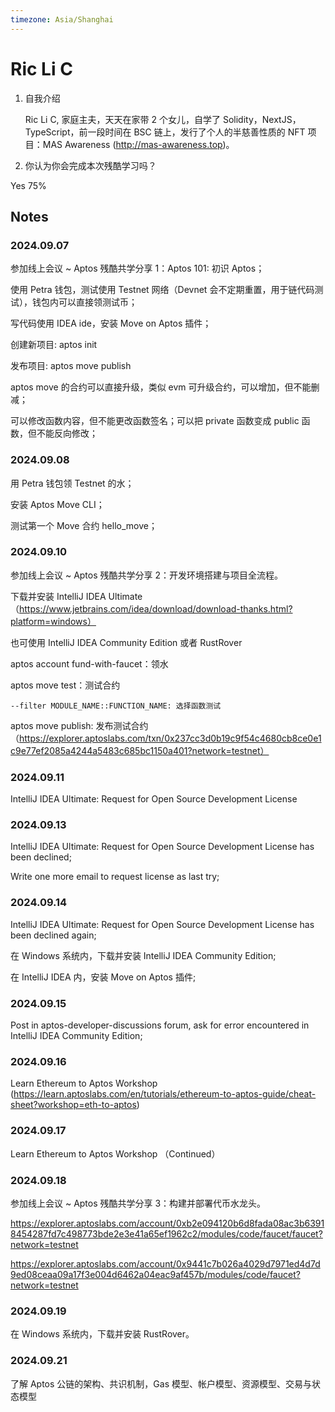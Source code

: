 ```yaml
---
timezone: Asia/Shanghai
---
```


# Ric Li C

1. 自我介绍

    Ric Li C, 家庭主夫，天天在家带 2 个女儿，自学了 Solidity，NextJS，TypeScript，前一段时间在 BSC 链上，发行了个人的半慈善性质的 NFT 项目：MAS Awareness (http://mas-awareness.top)。

2. 你认为你会完成本次残酷学习吗？

Yes 75%

## Notes

<!-- Content_START -->

### 2024.09.07

参加线上会议 ~ Aptos 残酷共学分享 1：Aptos 101: 初识 Aptos；

使用 Petra 钱包，测试使用 Testnet 网络（Devnet 会不定期重置，用于链代码测试），钱包内可以直接领测试币；

写代码使用 IDEA ide，安装 Move on Aptos 插件；

创建新项目: aptos init

发布项目: aptos move publish

aptos move 的合约可以直接升级，类似 evm 可升级合约，可以增加，但不能删减；

可以修改函数内容，但不能更改函数签名；可以把 private 函数变成 public 函数，但不能反向修改；

### 2024.09.08

用 Petra 钱包领 Testnet 的水；

安装 Aptos Move CLI；

测试第一个 Move 合约 hello_move；

### 2024.09.10

参加线上会议 ~ Aptos 残酷共学分享 2：开发环境搭建与项目全流程。

下载并安装 IntelliJ IDEA Ultimate （https://www.jetbrains.com/idea/download/download-thanks.html?platform=windows）

也可使用 IntelliJ IDEA Community Edition 或者 RustRover

aptos account fund-with-faucet：领水

aptos move test：测试合约

    --filter MODULE_NAME::FUNCTION_NAME: 选择函数测试

aptos move publish: 发布测试合约（https://explorer.aptoslabs.com/txn/0x237cc3d0b19c9f54c4680cb8ce0e1c9e77ef2085a4244a5483c685bc1150a401?network=testnet）

### 2024.09.11

IntelliJ IDEA Ultimate: Request for Open Source Development License

### 2024.09.13

IntelliJ IDEA Ultimate: Request for Open Source Development License has been declined;

Write one more email to request license as last try;

### 2024.09.14

IntelliJ IDEA Ultimate: Request for Open Source Development License has been declined again;

在 Windows 系统内，下载并安装 IntelliJ IDEA Community Edition;

在 IntelliJ IDEA 内，安装 Move on Aptos 插件;

### 2024.09.15

Post in aptos-developer-discussions forum, ask for error encountered in IntelliJ IDEA Community Edition;

### 2024.09.16

Learn Ethereum to Aptos Workshop (https://learn.aptoslabs.com/en/tutorials/ethereum-to-aptos-guide/cheat-sheet?workshop=eth-to-aptos)

### 2024.09.17

Learn Ethereum to Aptos Workshop （Continued）

### 2024.09.18

参加线上会议 ~ Aptos 残酷共学分享 3：构建并部署代币水龙头。

https://explorer.aptoslabs.com/account/0xb2e094120b6d8fada08ac3b63918454287fd7c498773bde2e3e41a65ef1962c2/modules/code/faucet/faucet?network=testnet

https://explorer.aptoslabs.com/account/0x9441c7b026a4029d7971ed4d7d9ed08ceaa09a17f3e004d6462a04eac9af457b/modules/code/faucet?network=testnet

### 2024.09.19

在 Windows 系统内，下载并安装 RustRover。

### 2024.09.21

了解 Aptos 公链的架构、共识机制，Gas 模型、帐户模型、资源模型、交易与状态模型

<!-- Content_END -->
